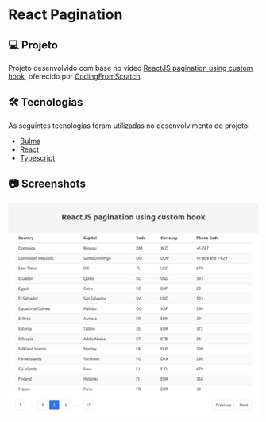# React Pagination

## 💻 Projeto

Projeto desenvolvido com base no vídeo [ReactJS pagination using custom hook][video], oferecido por [CodingFromScratch][channel].

## 🛠 Tecnologias

As seguintes tecnologias foram utilizadas no desenvolvimento do projeto:

- [Bulma][bulma]
- [React][react]
- [Typescript][typescript]

## 📷 Screenshots

<kbd>
  <img src=".github/screenshot.png" alt="weather-app" width="600" />
</kbd>

[bulma]: https://bulma.io/
[channel]: https://www.youtube.com/channel/UCS2UjgEPEybOx1toY7aKRJg
[react]: https://reactjs.org/
[typescript]: https://www.typescriptlang.org/
[video]: https://www.youtube.com/watch?v=AFlFTAI5k-Q
